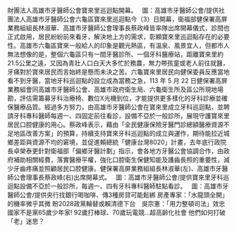 財團法人高雄市牙醫師公會寶來里巡迴點開幕。   圖：高雄市牙醫師公會/提供社團法人高雄市牙醫師公會六龜區寶來里巡迴點今（3）日開幕，衛福部健保署高屏業務組組長林淑華、高雄市牙醫師公會理事長蔡政峰皆率隊出席開幕儀式，診間也正式啟用，居民紛紛前來看牙，解決地上方的需求，彰顯寶來里巡迴點存在的必要性。高雄市六龜區寶來一般給人的印象是觀光熱區，有溫泉、風景宜人，但都市人無法想像的是，整個六龜區只有一間牙醫診所、一個牙科醫療站，距離寶來里約 21.5公里之遠，又因為青壯人口白天大多忙於務農，無力帶孩童或老人前往就醫，牙痛對於寶來居民而言始終是懸而未決之苦。六龜寶來里居民向健保委員反應當地看不到牙醫，當地牙科巡迴點的設立成為當務之急，113 年 5 月 22 日健保署高屏業務組會同高雄市牙醫師公會、高雄市政府衛生局、六龜衛生所及區公所現地場勘，評估需籌募牙科治療椅、數位X光機到位，才能提供更多樣化的牙科診療並確保醫療品質。經過多方努力，由高雄市牙醫師公會在寶來里成立牙科巡迴點，並聘請牙科專科醫師每週一、四固定前往看診，設備不亞於一般診所，展現守護寶來里居民口腔健康的用心。蔡政峰表示，藉由「全民健康保險牙醫門診總額醫療資源不足地區改善方案」的預算，持續支持寶來牙科巡迴點的成立與運作，期待能拉近城鄉差距與資源不均的窘境，並促進賴總統「健康台灣8020」計畫，去年底行政院長卓榮泰更針對衛福部「偏鄉牙醫計劃」指示，會各地方牙醫公會協調合作，由政府補助相關經費，落實醫療平權，強化口腔衛生保健知能及護齒長照的重要性，減少牙齒疼痛並照顧居民口腔健康。健保署高屏業務組組長林淑華(左)、高雄市牙醫師公會理事長蔡政峰(右)出席開幕式。   圖：高雄市牙醫師公會/提供寶來里牙科巡迴點設備不亞於一般診所，每週一、四有牙科專科醫師駐點看診。   圖：高雄市牙醫師公會/提供央行找銀行喝咖啡、傳3種房貸可能鬆綁 房產專家：「水龍頭全開」的機率微乎其微 盼2028政黨輪替或賴清德下台　吳宗憲：「用力整頓司法」效忠國家不是黨65歲少年家! 92歲打棒球、70歲玩電競...超高齡化社會 他們如何打破「老」迷思？